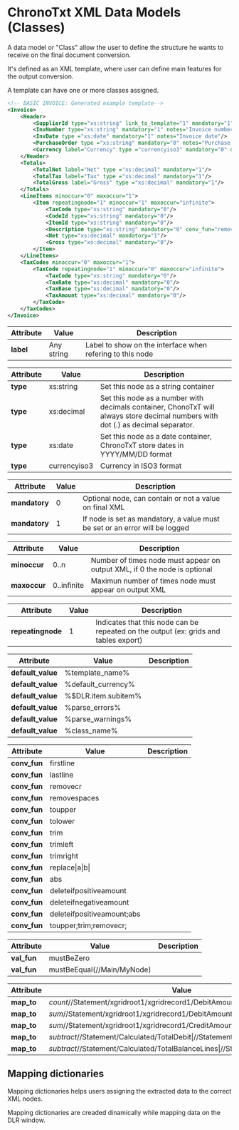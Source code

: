 # ChronoTxt XML Data Models (Classes)

A data model or "Class" allow the user to define the structure he wants to receive on the final document conversion.

It's defined as an XML template, where user can define main features for the output conversion.

A template can have one or more classes assigned.

```xml
<!-- BASIC INVOICE: Generated example template-->
<Invoice>
	<Header>
		<SupplierId type="xs:string" link_to_template="1" mandatory="1" notes="Value used to identify the invoice generator"/>
		<InvNumber type="xs:string" mandatory="1" notes="Invoice number generated by supplier"/>
		<InvDate type ="xs:date" mandatory="1" notes="Invoice date"/>
		<PurchaseOrder type ="xs:string" mandatory="0" notes="Purchase order"/>
		<Currency label="Currency" type ="currencyiso3" mandatory="0" default_value="%default_currency%"/>
	</Header>
	<Totals>
		<TotalNet label="Net" type ="xs:decimal" mandatory="1"/>
		<TotalTax label="Tax" type ="xs:decimal" mandatory="1"/>
		<TotalGross label="Gross" type ="xs:decimal" mandatory="1"/>
	</Totals>
	<LineItems minoccur="0" maxoccur="1">
		<Item repeatingnode="1" minoccur="1" maxoccur="infinite">
			<TaxCode type="xs:string" mandatory="0"/>
			<CodeId type="xs:string" mandatory="0"/>
			<ItemId type="xs:string" mandatory="0"/>
			<Description type="xs:string" mandatory="0" conv_fun="removecr"/>
			<Net type="xs:decimal" mandatory="1"/>
			<Gross type="xs:decimal" mandatory="0"/>
		</Item>
	</LineItems>
	<TaxCodes minoccur="0" maxoccur="1">
		<TaxCode repeatingnode="1" minoccur="0" maxoccur="infinite">
			<TaxCode type="xs:string" mandatory="0"/>
			<TaxRate type="xs:decimal" mandatory="0"/>
			<TaxBase type="xs:decimal" mandatory="0"/>
			<TaxAmount type="xs:decimal" mandatory="0"/>
		</TaxCode>
	</TaxCodes>
</Invoice>
```


|Attribute|Value|Description|
|--------|----------|-----------|
|**label**|Any string|Label to show on the interface when refering to this node|

|Attribute|Value|Description|
|--------|----------|-----------|
|**type**|xs:string|Set this node as a string container|
|**type**|xs:decimal|Set this node as a number with decimals container, ChonoTxT will always store decimal numbers with dot (.) as decimal separator.|
|**type**|xs:date|Set this node as a date container, ChronoTxT store dates in YYYY/MM/DD format|
|**type**|currencyiso3|Currency in ISO3 format|

|Attribute|Value|Description|
|--------|----------|-----------|
|**mandatory**|0|Optional node, can contain or not a value on final XML|
|**mandatory**|1|If node is set as mandatory, a value must be set or an error will be logged|

|Attribute|Value|Description|
|--------|----------|-----------|
|**minoccur**|0..n|Number of times node must appear on output XML, if 0 the node is optional|
|**maxoccur**|0..infinite|Maximun number of times node must appear on output XML|

|Attribute|Value|Description|
|--------|----------|-----------|
|**repeatingnode**|1|Indicates that this node can be repeated on the output (ex: grids and tables export)|

|Attribute|Value|Description|
|--------|----------|-----------|
|**default_value**|%template_name%||
|**default_value**|%default_currency%||
|**default_value**|%$DLR.item.subitem%||
|**default_value**|%parse_errors%||
|**default_value**|%parse_warnings%||
|**default_value**|%class_name%||

|Attribute|Value|Description|
|--------|----------|-----------|
|**conv_fun**|firstline||
|**conv_fun**|lastline||
|**conv_fun**|removecr||
|**conv_fun**|removespaces||
|**conv_fun**|toupper||
|**conv_fun**|tolower||
|**conv_fun**|trim||
|**conv_fun**|trimleft||
|**conv_fun**|trimright||
|**conv_fun**|replace\|a\|b\|||
|**conv_fun**|abs||
|**conv_fun**|deleteifpositiveamount||
|**conv_fun**|deleteifnegativeamount||
|**conv_fun**|deleteifpositiveamount;abs||
|**conv_fun**|toupper;trim;removecr;||

|Attribute|Value|Description|
|--------|----------|-----------|
|**val_fun**|mustBeZero||
|**val_fun**|mustBeEqual(//Main/MyNode)||

|Attribute|Value|Description|
|--------|----------|-----------|
|**map_to**|$count$//Statement/xgridroot1/xgridrecord1/DebitAmount||
|**map_to**|$sum$//Statement/xgridroot1/xgridrecord1/DebitAmount||
|**map_to**|$sum$//Statement/xgridroot1/xgridrecord1/CreditAmount||
|**map_to**|$subtract$//Statement/Calculated/TotalDebit\|//Statement/Calculated/TotalCredit||
|**map_to**|$subtract$//Statement/Calculated/TotalBalanceLines\|//Statement/ClosingBalance||


## Mapping dictionaries

Mapping dictionaries helps users assigning the extracted data to the correct XML nodes.

Mapping dictionaries are creaded dinamically while mapping data on the DLR window.